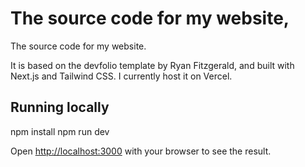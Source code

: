 
# The source code for my website, 


The source code for my website.

It is based on the devfolio template by Ryan Fitzgerald, and built with Next.js and Tailwind CSS. I currently host it on Vercel.

## Running locally
npm install
npm run dev

Open [http://localhost:3000](http://localhost:3000) with your browser to see the result.

